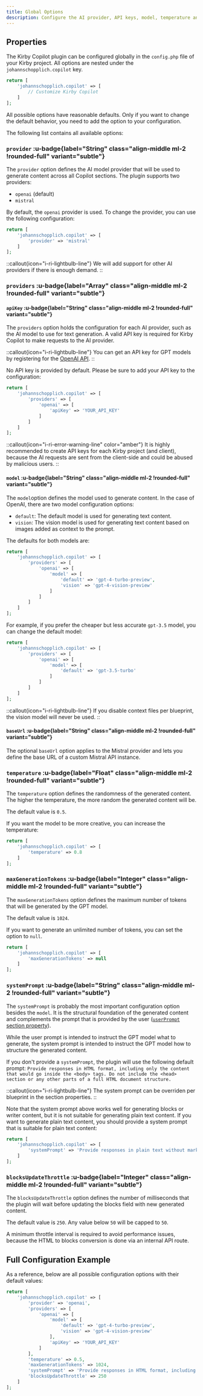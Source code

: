 ```yaml
---
title: Global Options
description: Configure the AI provider, API keys, model, temperature and more.
---
```


## Properties

The Kirby Copilot plugin can be configured globally in the `config.php` file of your Kirby project. All options are nested under the `johannschopplich.copilot` key.

```php [config.php]
return [
    'johannschopplich.copilot' => [
        // Customize Kirby Copilot
    ]
];
```

All possible options have reasonable defaults. Only if you want to change the default behavior, you need to add the option to your configuration.

The following list contains all available options:

### `provider` :u-badge{label="String" class="align-middle ml-2 !rounded-full" variant="subtle"}

The `provider` option defines the AI model provider that will be used to generate content across all Copilot sections. The plugin supports two providers:

- `openai` (default)
- `mistral`

By default, the `openai` provider is used. To change the provider, you can use the following configuration:

```php [config.php]
return [
    'johannschopplich.copilot' => [
        'provider' => 'mistral'
    ]
];
```

::callout{icon="i-ri-lightbulb-line"}
We will add support for other AI providers if there is enough demand.
::

### `providers` :u-badge{label="Array" class="align-middle ml-2 !rounded-full" variant="subtle"}

#### `apiKey` :u-badge{label="String" class="align-middle ml-2 !rounded-full" variant="subtle"}

The `providers` option holds the configuration for each AI provider, such as the AI model to use for text generation. A valid API key is required for Kirby Copilot to make requests to the AI provider.

::callout{icon="i-ri-lightbulb-line"}
You can get an API key for GPT models by registering for the [OpenAI API](https://platform.openai.com).
::

No API key is provided by default. Please be sure to add your API key to the configuration:

```php [config.php]
return [
    'johannschopplich.copilot' => [
        'providers' => [
            'openai' => [
                'apiKey' => 'YOUR_API_KEY'
            ]
        ]
    ]
];
```

::callout{icon="i-ri-error-warning-line" color="amber"}
It is highly recommended to create API keys for each Kirby project (and client), because the AI requests are sent from the client-side and could be abused by malicious users.
::

#### `model` :u-badge{label="String" class="align-middle ml-2 !rounded-full" variant="subtle"}

The `model`option defines the model used to generate content. In the case of OpenAI, there are two model configuration options:

- `default`: The default model is used for generating text content.
- `vision`: The vision model is used for generating text content based on images added as context to the prompt.

The defaults for both models are:

```php [config.php]
return [
    'johannschopplich.copilot' => [
        'providers' => [
            'openai' => [
                'model' => [
                    'default' => 'gpt-4-turbo-preview',
                    'vision' => 'gpt-4-vision-preview'
                ]
            ]
        ]
    ]
];
```

For example, if you prefer the cheaper but less accurate `gpt-3.5` model, you can change the default model:

```php [config.php]
return [
    'johannschopplich.copilot' => [
        'providers' => [
            'openai' => [
                'model' => [
                    'default' => 'gpt-3.5-turbo'
                ]
            ]
        ]
    ]
];
```

::callout{icon="i-ri-lightbulb-line"}
If you disable context files per blueprint, the vision model will never be used.
::

#### `baseUrl` :u-badge{label="String" class="align-middle ml-2 !rounded-full" variant="subtle"}

The optional `baseUrl` option applies to the Mistral provider and lets you define the base URL of a custom Mistral API instance.

### `temperature` :u-badge{label="Float" class="align-middle ml-2 !rounded-full" variant="subtle"}

The `temperature` option defines the randomness of the generated content. The higher the temperature, the more random the generated content will be.

The default value is `0.5`.

If you want the model to be more creative, you can increase the temperature:

```php [config.php]
return [
    'johannschopplich.copilot' => [
        'temperature' => 0.8
    ]
];
```

### `maxGenerationTokens` :u-badge{label="Integer" class="align-middle ml-2 !rounded-full" variant="subtle"}

The `maxGenerationTokens` option defines the maximum number of tokens that will be generated by the GPT model.

The default value is `1024`.

If you want to generate an unlimited number of tokens, you can set the option to `null`.

```php [config.php]
return [
    'johannschopplich.copilot' => [
        'maxGenerationTokens' => null
    ]
];
```

### `systemPrompt` :u-badge{label="String" class="align-middle ml-2 !rounded-full" variant="subtle"}

The `systemPrompt` is probably the most important configuration option besides the `model`. It is the structural foundation of the generated content and complements the prompt that is provided by the user ([`userPrompt` section property](/docs/configuration/section)).

While the user prompt is intended to instruct the GPT model what to generate, the system prompt is intended to instruct the GPT model how to structure the generated content.

If you don't provide a `systemPrompt`, the plugin will use the following default prompt: `Provide responses in HTML format, including only the content that would go inside the <body> tags. Do not include the <head> section or any other parts of a full HTML document structure.`

::callout{icon="i-ri-lightbulb-line"}
The system prompt can be overriden per blueprint in the section properties.
::

Note that the system prompt above works well for generating blocks or writer content, but it is not suitable for generating plain text content. If you want to generate plain text content, you should provide a system prompt that is suitable for plain text content:

```php [config.php]
return [
    'johannschopplich.copilot' => [
        'systemPrompt' => 'Provide responses in plain text without markup.'
    ]
];
```

### `blocksUpdateThrottle` :u-badge{label="Integer" class="align-middle ml-2 !rounded-full" variant="subtle"}

The `blocksUpdateThrottle` option defines the number of milliseconds that the plugin will wait before updating the blocks field with new generated content.

The default value is `250`. Any value below `50` will be capped to `50`.

A minimum throttle interval is required to avoid performance issues, because the HTML to blocks conversion is done via an internal API route.

## Full Configuration Example

As a reference, below are all possible configuration options with their default values:

```php [config.php]
return [
    'johannschopplich.copilot' => [
        'provider' => 'openai',
        'providers' => [
            'openai' => [
                'model' => [
                    'default' => 'gpt-4-turbo-preview',
                    'vision' => 'gpt-4-vision-preview'
                ],
                'apiKey' => 'YOUR_API_KEY'
            ]
        ],
        'temperature' => 0.5,
        'maxGenerationTokens' => 1024,
        'systemPrompt' => 'Provide responses in HTML format, including only the content that would go inside the <body> tags. Do not include the <head> section or any other parts of a full HTML document structure.',
        'blocksUpdateThrottle' => 250
    ]
];
```
